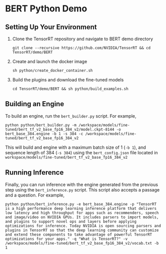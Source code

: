 # BERT Python Demo

## Setting Up Your Environment

1. Clone the TensorRT repository and navigate to BERT demo directory
    ```
    git clone --recursive https://github.com/NVIDIA/TensorRT && cd TensorRT/demo/BERT
    ```

2. Create and launch the docker image
    ```
    sh python/create_docker_container.sh
    ```

3. Build the plugins and download the fine-tuned models
    ```
    cd TensorRT/demo/BERT && sh python/build_examples.sh
    ```

## Building an Engine
To build an engine, run the `bert_builder.py` script. For example,
```
python python/bert_builder.py -m /workspace/models/fine-tuned/bert_tf_v2_base_fp16_384_v2/model.ckpt-8144 -o bert_base_384.engine -b 1 -s 384 -c /workspace/models/fine-tuned/bert_tf_v2_base_fp16_384_v2
```
This will build and engine with a maximum batch size of 1 (`-b 1`), and sequence length of 384 (`-s 384`) using the `bert_config.json` file located in `workspace/models/fine-tuned/bert_tf_v2_base_fp16_384_v2`

## Running Inference
Finally, you can run inference with the engine generated from the previous step using the `bert_inference.py` script. This script also accepts a passage and a question. For example,
```
python python/bert_inference.py -e bert_base_384.engine -p "TensorRT is a high performance deep learning inference platform that delivers low latency and high throughput for apps such as recommenders, speech and image/video on NVIDIA GPUs. It includes parsers to import models, and plugins to support novel ops and layers before applying optimizations for inference. Today NVIDIA is open sourcing parsers and plugins in TensorRT so that the deep learning community can customize and extend these components to take advantage of powerful TensorRT optimizations for your apps." -q "What is TensorRT?" -v /workspace/models/fine-tuned/bert_tf_v2_base_fp16_384_v2/vocab.txt -b 1
```
